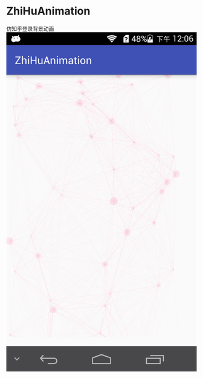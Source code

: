 # ZhiHuAnimation
仿知乎登录背景动画
![效果图](https://github.com/Jaspwer/ZhiHuAnimation/blob/master/pictrure/picture.png)
